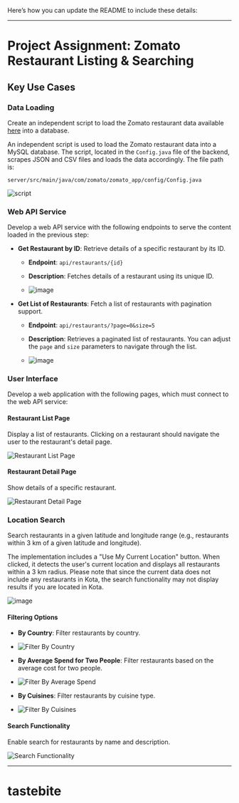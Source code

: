 Here’s how you can update the README to include these details:

---

# Project Assignment: Zomato Restaurant Listing & Searching

## Key Use Cases

### Data Loading
Create an independent script to load the Zomato restaurant data available [here](https://www.kaggle.com/datasets/shrutimehta/zomato-restaurants-data) into a database.

An independent script is used to load the Zomato restaurant data into a MySQL database. The script, located in the `Config.java` file of the backend, scrapes JSON and CSV files and loads the data accordingly. The file path is:
```
server/src/main/java/com/zomato/zomato_app/config/Config.java
```

![script](https://github.com/user-attachments/assets/fb4e336f-443b-47d2-a3ee-b469f0af268b)


### Web API Service

Develop a web API service with the following endpoints to serve the content loaded in the previous step:
- **Get Restaurant by ID**: Retrieve details of a specific restaurant by its ID.
  - **Endpoint**: `api/restaurants/{id}`
  - **Description**: Fetches details of a restaurant using its unique ID.
    
  - ![image](https://github.com/user-attachments/assets/d736833f-9800-426a-a68e-7b8511c5e6f8)
  
- **Get List of Restaurants**: Fetch a list of restaurants with pagination support.
  - **Endpoint**: `api/restaurants/?page=0&size=5`
  - **Description**: Retrieves a paginated list of restaurants. You can adjust the `page` and `size` parameters to navigate through the list.
    
  - ![image](https://github.com/user-attachments/assets/95030271-c815-42ee-8fe7-88a44c5ed967)


### User Interface
Develop a web application with the following pages, which must connect to the web API service:


#### Restaurant List Page
Display a list of restaurants. Clicking on a restaurant should navigate the user to the restaurant's detail page.

![Restaurant List Page](https://github.com/user-attachments/assets/d7c094e0-3e2a-4787-9fa3-6ada8f2980de)


#### Restaurant Detail Page
Show details of a specific restaurant.

![Restaurant Detail Page](https://github.com/user-attachments/assets/a1275d5f-ec3d-4220-b1dd-256078b92314)


### Location Search
Search restaurants in a given latitude and longitude range (e.g., restaurants within 3 km of a given latitude and longitude).

The implementation includes a "Use My Current Location" button. When clicked, it detects the user's current location and displays all restaurants within a 3 km radius. Please note that since the current data does not include any restaurants in Kota, the search functionality may not display results if you are located in Kota.

![image](https://github.com/user-attachments/assets/3462a777-c8e6-4869-9f24-e272abc665cb)

#### Filtering Options
- **By Country**: Filter restaurants by country.
- 
  ![Filter By Country](https://github.com/user-attachments/assets/b6400ef5-4b6f-425b-8d5d-1dcbc6c6a3ac)

- **By Average Spend for Two People**: Filter restaurants based on the average cost for two people.
- 
  ![Filter By Average Spend](https://github.com/user-attachments/assets/03b42963-63c7-465d-b66b-9bd39a70d0dd)

- **By Cuisines**: Filter restaurants by cuisine type.
- 
  ![Filter By Cuisines](https://github.com/user-attachments/assets/10b0e2fa-b8f0-4339-bfd2-537eab631a92)



#### Search Functionality
Enable search for restaurants by name and description.

![Search Functionality](https://github.com/user-attachments/assets/d7933575-0aaa-4634-b01c-673f4c992e56)


---
# tastebite
